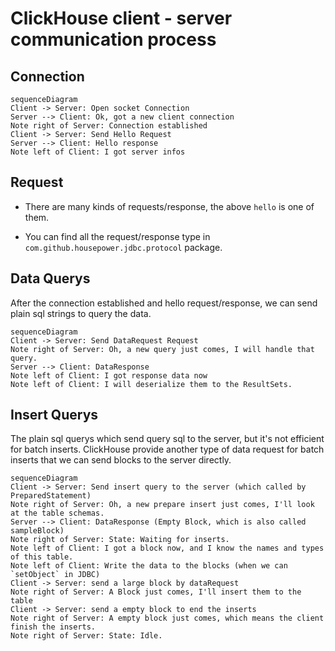 ClickHouse client - server communication process 
========================================

## Connection

```mermaid
sequenceDiagram
Client -> Server: Open socket Connection
Server --> Client: Ok, got a new client connection
Note right of Server: Connection established
Client -> Server: Send Hello Request
Server --> Client: Hello response
Note left of Client: I got server infos
```

## Request

- There are many kinds of requests/response, the above `hello` is one of them.

- You can find all the request/response type in `com.github.housepower.jdbc.protocol` package.

## Data Querys

After the connection established and hello request/response, we can send plain sql strings to query the data. 

```mermaid
sequenceDiagram
Client -> Server: Send DataRequest Request
Note right of Server: Oh, a new query just comes, I will handle that query.
Server --> Client: DataResponse
Note left of Client: I got response data now
Note left of Client: I will deserialize them to the ResultSets.
```

## Insert Querys

The plain sql querys which send query sql to the server, but it's not efficient for batch inserts. ClickHouse provide another type of data request for batch inserts that we can send blocks to the server directly.

```mermaid
sequenceDiagram
Client -> Server: Send insert query to the server (which called by PreparedStatement)
Note right of Server: Oh, a new prepare insert just comes, I'll look at the table schemas.
Server --> Client: DataResponse (Empty Block, which is also called sampleBlock)
Note right of Server: State: Waiting for inserts.
Note left of Client: I got a block now, and I know the names and types of this table.
Note left of Client: Write the data to the blocks (when we can `setObject` in JDBC)
Client -> Server: send a large block by dataRequest
Note right of Server: A Block just comes, I'll insert them to the table
Client -> Server: send a empty block to end the inserts
Note right of Server: A empty block just comes, which means the client finish the inserts.
Note right of Server: State: Idle.
```

 

